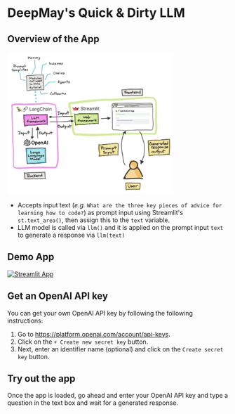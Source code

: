 # DeepMay's Quick & Dirty LLM

## Overview of the App

<img src="diagram.jpg" width="75%">

- Accepts input text (*e.g.* `What are the three key pieces of advice for learning how to code?`) as prompt input using Streamlit's `st.text_area()`, then assign this to the `text` variable.
- LLM model is called via `llm()` and it is applied on the prompt input `text` to generate a response via `llm(text)`

## Demo App

[![Streamlit App](https://static.streamlit.io/badges/streamlit_badge_black_white.svg)](https://langchain-quickstart.streamlit.app/)

## Get an OpenAI API key

You can get your own OpenAI API key by following the following instructions:
1. Go to https://platform.openai.com/account/api-keys.
2. Click on the `+ Create new secret key` button.
3. Next, enter an identifier name (optional) and click on the `Create secret key` button.

## Try out the app

Once the app is loaded, go ahead and enter your OpenAI API key and type a question in the text box and wait for a generated response.